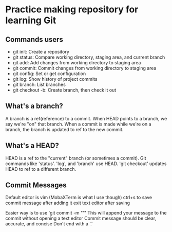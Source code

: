 # Practice making repository for learning Git

## Commands users

- git init: Create a repository
- git status: Compare working directory, staging area, and current branch
- git add: Add changes from working directory to staging area
- git commit: Commit changes from working directory to staging area
- git config: Set or get configuration
- git log: Show history of project commits
- git branch: List branches
- git checkout -b: Create branch, then check it out

## What's a branch?

A branch is a ref(reference) to a commit. When HEAD points to a branch, we say we're "on" that branch. When a commit is made while we're on a branch, the branch is updated to ref to the new commit.

## What's a HEAD?

HEAD is a ref to the "current" branch (or sometimes a commit). Git commands like 'status'. 'log', and 'branch' use HEAD. 'git checkout' updates HEAD to ref to a different branch.

## Commit Messages

Default editor is vim (MobaXTerm is what I use though)
  ctrl+s to save commit message after adding it
  exit text editor after saving

Easier way is to use 'git commit -m "<message>"'
  This will append your message to the commit without opening a text editor
  Commit message should be clear, accurate, and concise
  Don't end with a '.'
